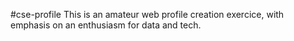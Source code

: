 #cse-profile
This is an amateur web profile creation exercice, with emphasis on an enthusiasm for data and tech.
